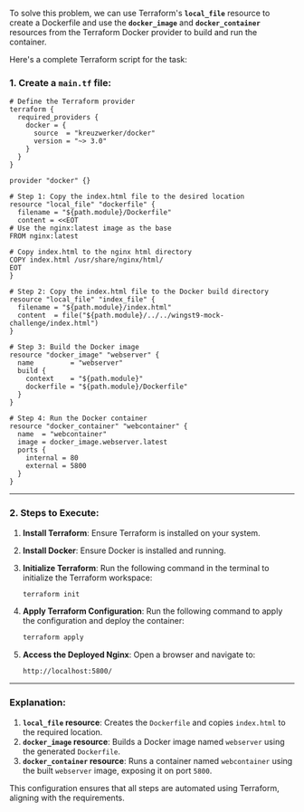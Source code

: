 To solve this problem, we can use Terraform's **`local_file`** resource to create a Dockerfile and use the **`docker_image`** and **`docker_container`** resources from the Terraform Docker provider to build and run the container.

Here's a complete Terraform script for the task:

### 1. Create a `main.tf` file:

```hcl
# Define the Terraform provider
terraform {
  required_providers {
    docker = {
      source  = "kreuzwerker/docker"
      version = "~> 3.0"
    }
  }
}

provider "docker" {}

# Step 1: Copy the index.html file to the desired location
resource "local_file" "dockerfile" {
  filename = "${path.module}/Dockerfile"
  content = <<EOT
# Use the nginx:latest image as the base
FROM nginx:latest

# Copy index.html to the nginx html directory
COPY index.html /usr/share/nginx/html/
EOT
}

# Step 2: Copy the index.html file to the Docker build directory
resource "local_file" "index_file" {
  filename = "${path.module}/index.html"
  content  = file("${path.module}/../../wingst9-mock-challenge/index.html")
}

# Step 3: Build the Docker image
resource "docker_image" "webserver" {
  name         = "webserver"
  build {
    context    = "${path.module}"
    dockerfile = "${path.module}/Dockerfile"
  }
}

# Step 4: Run the Docker container
resource "docker_container" "webcontainer" {
  name  = "webcontainer"
  image = docker_image.webserver.latest
  ports {
    internal = 80
    external = 5800
  }
}
```

---

### 2. Steps to Execute:

1. **Install Terraform**: Ensure Terraform is installed on your system.
2. **Install Docker**: Ensure Docker is installed and running.
3. **Initialize Terraform**:
   Run the following command in the terminal to initialize the Terraform workspace:
   ```bash
   terraform init
   ```

4. **Apply Terraform Configuration**:
   Run the following command to apply the configuration and deploy the container:
   ```bash
   terraform apply
   ```

5. **Access the Deployed Nginx**:
   Open a browser and navigate to:
   ```
   http://localhost:5800/
   ```

---

### Explanation:

1. **`local_file` resource**: Creates the `Dockerfile` and copies `index.html` to the required location.
2. **`docker_image` resource**: Builds a Docker image named `webserver` using the generated `Dockerfile`.
3. **`docker_container` resource**: Runs a container named `webcontainer` using the built `webserver` image, exposing it on port `5800`.

This configuration ensures that all steps are automated using Terraform, aligning with the requirements.
